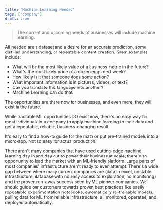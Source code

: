 ```yaml
---
title: 'Machine Learning Needed'
tags: ['company']
draft: true
---
```


> The current and upcoming needs of businesses will include machine learning.

All needed are a dataset and a desire for an accurate prediction, some distilled
understanding, or repeatable content creation. Great examples include:

- What will be the most likely value of a business metric in the future?
- What's the most likely price of a dozen eggs next week?
- How likely is it that someone does some action?
- What important information is in pictures, videos, or text?
- Can you translate this language into another?
- Machine Learning can do that.

The opportunities are there now for businesses, and even more, they will exist
in the future.

While tractable ML opportunities DO exist now, there's no easy way for most
individuals in a company to apply machine learning to their data and get a
repeatable, reliable, business-changing result.

It's easy to find a how-to guide for the math or put pre-trained models into a
micro-app. Not so easy for actual production.

There aren't many companies that have used cutting-edge machine learning day in
and day out to power their business at scale; there's an opportunity to lead the
market with an ML-friendly platform. Large parts of most companies'
infrastructure aren't ready to even attempt. There's a wide gap between where
many current companies are (data in excel, unstable infrastructure, database
with no easy access to exploration, no monitoring) and the proven run-away
success seen by ML pioneer companies. We should guide our customers towards
proven best practices like easily repeatable experimentation notebooks,
automatically re-trainable models, pulling data for ML from reliable
infrastructure, all monitored, operated, and deployed automatically.

